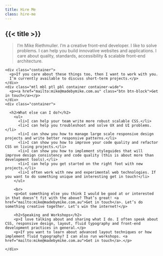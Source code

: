 ```yaml
---
title: Hire Me
class: hire-me
---
```

  <section>
    <div class="container container-wide">
      <h1 class="page-title">{{< title >}}</h1>
      <blockquote>I’m Mike Riethmuller. I’m a creative front-end developer.
        I&nbsp;like&nbsp;to solve problems.
        I can help you build innovative websites and applications.
        I care about quality, standards, accessibility &amp; scalable front-end
        architecture.
      </blockquote>
    </div>

    <div class="container">
      <p>If you care about these things too, then I want to work with you.
      I’m currently available to discuss short-term projects.</p>
    </div>
    <div class="mtl mbl ptl pbl container container-wide">
      <p><a href="mailto:mike@madebymike.com.au" class="btn btn-block">Get in touch</a></p>
    </div>
    <div class="container">

      <h2>What else can I do?</h2>
        <ul>
          <li>I can help your team write more robust scalable CSS.</li>
          <li>I can help you troubleshoot and solve UX and UI problems.</li>
          <li>I can show you how to manage large scale responsive design projects and write better responsive patterns.</li>
          <li>I can show you how to improve your code quality and refactor CSS on living projects.</li>
          <li>I can show you how to implement styleguides that will improve design consistency and code quality (this is about more than development tools).</li>
          <li>I can help you get started on the right foot with new projects.</li>
          <li>I often work with new and experimental web technologies. If you want to do something unique and interesting get in touch!</li>
        </ul>

        <br>
        <p>Got something else you think I would be good at or interested in that doesn’t fit with the above? That’s great! <a href="mailto:mike@madebymike.com.au">Get in touch</a>. Let’s do something creative together. Let’s win the internet!</p>

        <h2>Speaking and Workshops</h2>
        <p>I love talking about and sharing what I do. I often speak about CSS, responsive design, layout, fluid typography and front-end development practices in general.</p>
        <p>If you want to learn about advanced layout techniques or how implement fluid typography? I can also run workshops. <a href="mailto:mike@madebymike.com.au">Get in touch</a>.</p>

    </div>
  </section>